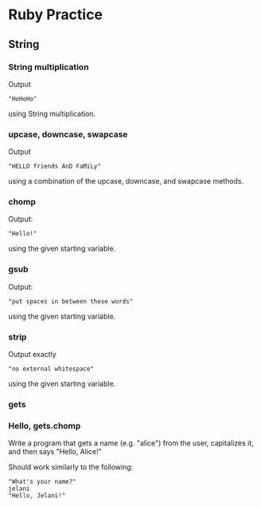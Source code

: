 # Ruby Practice
## String
### String multiplication
Output
```
"HoHoHo"
```
using String multiplication.

### upcase, downcase, swapcase
Output
```
"HELLO friends AnD FaMiLy"
```
using a combination of the upcase, downcase, and swapcase methods.

### chomp
Output:
```
"Hello!"
```
using the given starting variable.

### gsub
Output:
```
"put spaces in between these words"
```
using the given starting variable.

### strip
Output exactly
```
"no external whitespace"
```
using the given starting variable.

### gets
  ### Hello, gets.chomp
Write a program that gets a name (e.g. "alice") from the user, capitalizes it, and then says "Hello, Alice!"

Should work similarly to the following:
```
"What's your name?"
jelani
"Hello, Jelani!"
```
